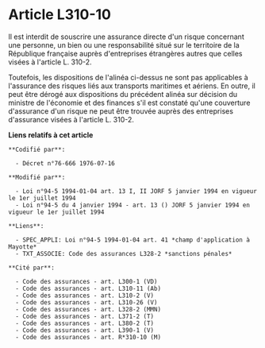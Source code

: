 # Article L310-10

Il est interdit de souscrire une assurance directe d'un risque concernant une personne, un bien ou une responsabilité situé
sur le territoire de la République française auprès d'entreprises étrangères autres que celles visées à l'article L. 310-2.

Toutefois, les dispositions de l'alinéa ci-dessus ne sont pas applicables à l'assurance des risques liés aux transports
maritimes et aériens. En outre, il peut être dérogé aux dispositions du précédent alinéa sur décision du ministre de
l'économie et des finances s'il est constaté qu'une couverture d'assurance d'un risque ne peut être trouvée auprès des
entreprises d'assurance visées à l'article L. 310-2.

**Liens relatifs à cet article**

	**Codifié par**:

	  - Décret n°76-666 1976-07-16

	**Modifié par**:

	  - Loi n°94-5 1994-01-04 art. 13 I, II JORF 5 janvier 1994 en vigueur le 1er juillet 1994
	  - Loi n°94-5 du 4 janvier 1994 - art. 13 () JORF 5 janvier 1994 en vigueur le 1er juillet 1994

	**Liens**:

	  - SPEC_APPLI: Loi n°94-5 1994-01-04 art. 41 *champ d'application à Mayotte*
	  - TXT_ASSOCIE: Code des assurances L328-2 *sanctions pénales*

	**Cité par**:

	  - Code des assurances - art. L300-1 (VD)
	  - Code des assurances - art. L310-11 (Ab)
	  - Code des assurances - art. L310-2 (V)
	  - Code des assurances - art. L310-26 (V)
	  - Code des assurances - art. L328-2 (MMN)
	  - Code des assurances - art. L371-2 (T)
	  - Code des assurances - art. L380-2 (T)
	  - Code des assurances - art. L390-1 (V)
	  - Code des assurances - art. R*310-10 (M)

